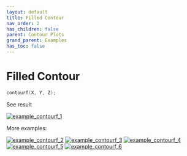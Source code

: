 ```yaml
---
layout: default
title: Filled Contour
nav_order: 2
has_children: false
parent: Contour Plots
grand_parent: Examples
has_toc: false
---
```

# Filled Contour

```cpp
contourf(X, Y, Z);
```


See result

[![example_contourf_1](https://github.com/alandefreitas/matplotplusplus/blob/master/docs/examples/contour_plots/contourf/contourf_1.svg)](https://github.com/alandefreitas/matplotplusplus/blob/master/examples/contour_plots/contourf/contourf_1.cpp)

More examples:
    
[![example_contourf_2](https://github.com/alandefreitas/matplotplusplus/blob/master/docs/examples/contour_plots/contourf/contourf_2_thumb.png)](https://github.com/alandefreitas/matplotplusplus/blob/master/examples/contour_plots/contourf/contourf_2.cpp)  [![example_contourf_3](https://github.com/alandefreitas/matplotplusplus/blob/master/docs/examples/contour_plots/contourf/contourf_3_thumb.png)](https://github.com/alandefreitas/matplotplusplus/blob/master/examples/contour_plots/contourf/contourf_3.cpp)  [![example_contourf_4](https://github.com/alandefreitas/matplotplusplus/blob/master/docs/examples/contour_plots/contourf/contourf_4_thumb.png)](https://github.com/alandefreitas/matplotplusplus/blob/master/examples/contour_plots/contourf/contourf_4.cpp)  [![example_contourf_5](https://github.com/alandefreitas/matplotplusplus/blob/master/docs/examples/contour_plots/contourf/contourf_5_thumb.png)](https://github.com/alandefreitas/matplotplusplus/blob/master/examples/contour_plots/contourf/contourf_5.cpp)  [![example_contourf_6](https://github.com/alandefreitas/matplotplusplus/blob/master/docs/examples/contour_plots/contourf/contourf_6_thumb.png)](https://github.com/alandefreitas/matplotplusplus/blob/master/examples/contour_plots/contourf/contourf_6.cpp)

  




<!-- Generated with mdsplit: https://github.com/alandefreitas/mdsplit -->
